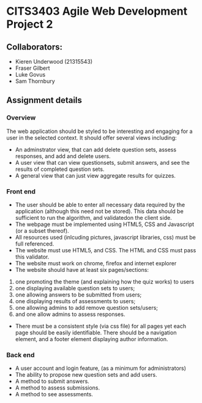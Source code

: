 # CITS3403 Agile Web Development Project 2

## Collaborators: 
- Kieren Underwood (21315543)
- Fraser Gilbert 
- Luke Govus
- Sam Thornbury

## Assignment details

### Overview

The web application should be styled to be interesting and engaging for a user in the selected context. It should offer several views including:

- An adminstrator view, that can add delete question sets, assess responses, and add and delete users.
- A user view that can view questionsets, submit answers, and see the results of completed question sets.
- A general view that can just view aggregate results for quizzes. 

### Front end

- The user should be able to enter all necessary data required by the application (although this need not be stored). This data should be sufficient to run the algorithm, and validatedon the client side.
- The webpage must be implemented using HTML5, CSS and Javascript (or a subset thereof).
- All resources used (inlcuding pictures, javascript libraries, css) must be full referenced.
- The website must use HTML5, and CSS. The HTML and CSS must pass this validator.
- The website must work on chrome, firefox and internet explorer
- The website should have at least six pages/sections: 
1. one promoting the theme (and explaining how the quiz works) to users 
2. one displaying available question sets to users; 
3. one allowing answers to be submitted from users; 
4. one displaying results of assessments to users; 
5. one allowing admins to add remove question sets/users; 
6. and one allow admins to assess responses.
- There must be a consistent style (via css file) for all pages yet each page should be easily identifiable. There should be a navigation element, and a footer element displaying author information.

### Back end

- A user account and login feature, (as a minimum for administrators)
- The ability to propose new question sets and add users.
- A method to submit answers.
- A method to assess submissions.
- A method to see assessments.
